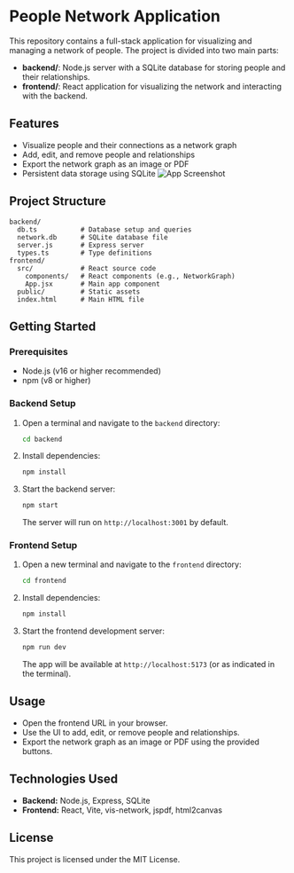 # People Network Application

This repository contains a full-stack application for visualizing and managing a network of people. The project is divided into two main parts:

- **backend/**: Node.js server with a SQLite database for storing people and their relationships.
- **frontend/**: React application for visualizing the network and interacting with the backend.

## Features
- Visualize people and their connections as a network graph
- Add, edit, and remove people and relationships
- Export the network graph as an image or PDF
- Persistent data storage using SQLite
![App Screenshot](./screenshot.png)

## Project Structure
```
backend/
  db.ts           # Database setup and queries
  network.db      # SQLite database file
  server.js       # Express server
  types.ts        # Type definitions
frontend/
  src/            # React source code
    components/   # React components (e.g., NetworkGraph)
    App.jsx       # Main app component
  public/         # Static assets
  index.html      # Main HTML file
```

## Getting Started

### Prerequisites
- Node.js (v16 or higher recommended)
- npm (v8 or higher)

### Backend Setup
1. Open a terminal and navigate to the `backend` directory:
   ```bash
   cd backend
   ```
2. Install dependencies:
   ```bash
   npm install
   ```
3. Start the backend server:
   ```bash
   npm start
   ```
   The server will run on `http://localhost:3001` by default.

### Frontend Setup
1. Open a new terminal and navigate to the `frontend` directory:
   ```bash
   cd frontend
   ```
2. Install dependencies:
   ```bash
   npm install
   ```
3. Start the frontend development server:
   ```bash
   npm run dev
   ```
   The app will be available at `http://localhost:5173` (or as indicated in the terminal).

## Usage
- Open the frontend URL in your browser.
- Use the UI to add, edit, or remove people and relationships.
- Export the network graph as an image or PDF using the provided buttons.

## Technologies Used
- **Backend:** Node.js, Express, SQLite
- **Frontend:** React, Vite, vis-network, jspdf, html2canvas

## License
This project is licensed under the MIT License.

